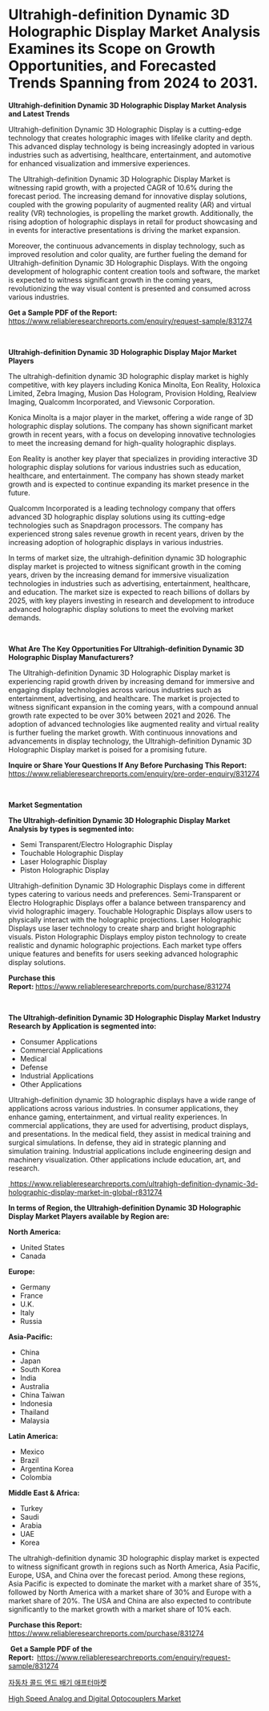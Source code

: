 <p><h1>Ultrahigh-definition Dynamic 3D Holographic Display Market Analysis Examines its Scope on Growth Opportunities, and Forecasted Trends Spanning from 2024 to 2031.</h1></p><p><strong>Ultrahigh-definition Dynamic 3D Holographic Display Market Analysis and Latest Trends</strong></p>
<p><p>Ultrahigh-definition Dynamic 3D Holographic Display is a cutting-edge technology that creates holographic images with lifelike clarity and depth. This advanced display technology is being increasingly adopted in various industries such as advertising, healthcare, entertainment, and automotive for enhanced visualization and immersive experiences.</p><p>The Ultrahigh-definition Dynamic 3D Holographic Display Market is witnessing rapid growth, with a projected CAGR of 10.6% during the forecast period. The increasing demand for innovative display solutions, coupled with the growing popularity of augmented reality (AR) and virtual reality (VR) technologies, is propelling the market growth. Additionally, the rising adoption of holographic displays in retail for product showcasing and in events for interactive presentations is driving the market expansion.</p><p>Moreover, the continuous advancements in display technology, such as improved resolution and color quality, are further fueling the demand for Ultrahigh-definition Dynamic 3D Holographic Displays. With the ongoing development of holographic content creation tools and software, the market is expected to witness significant growth in the coming years, revolutionizing the way visual content is presented and consumed across various industries.</p></p>
<p><strong>Get a Sample PDF of the Report:&nbsp;</strong> <a href="https://www.reliableresearchreports.com/enquiry/request-sample/831274">https://www.reliableresearchreports.com/enquiry/request-sample/831274</a></p>
<p>&nbsp;</p>
<p><strong>Ultrahigh-definition Dynamic 3D Holographic Display Major Market Players</strong></p>
<p><p>The ultrahigh-definition dynamic 3D holographic display market is highly competitive, with key players including Konica Minolta, Eon Reality, Holoxica Limited, Zebra Imaging, Musion Das Hologram, Provision Holding, Realview Imaging, Qualcomm Incorporated, and Viewsonic Corporation. </p><p>Konica Minolta is a major player in the market, offering a wide range of 3D holographic display solutions. The company has shown significant market growth in recent years, with a focus on developing innovative technologies to meet the increasing demand for high-quality holographic displays.</p><p>Eon Reality is another key player that specializes in providing interactive 3D holographic display solutions for various industries such as education, healthcare, and entertainment. The company has shown steady market growth and is expected to continue expanding its market presence in the future.</p><p>Qualcomm Incorporated is a leading technology company that offers advanced 3D holographic display solutions using its cutting-edge technologies such as Snapdragon processors. The company has experienced strong sales revenue growth in recent years, driven by the increasing adoption of holographic displays in various industries.</p><p>In terms of market size, the ultrahigh-definition dynamic 3D holographic display market is projected to witness significant growth in the coming years, driven by the increasing demand for immersive visualization technologies in industries such as advertising, entertainment, healthcare, and education. The market size is expected to reach billions of dollars by 2025, with key players investing in research and development to introduce advanced holographic display solutions to meet the evolving market demands.</p></p>
<p>&nbsp;</p>
<p><strong>What Are The Key Opportunities For Ultrahigh-definition Dynamic 3D Holographic Display Manufacturers?</strong></p>
<p><p>The Ultrahigh-definition Dynamic 3D Holographic Display market is experiencing rapid growth driven by increasing demand for immersive and engaging display technologies across various industries such as entertainment, advertising, and healthcare. The market is projected to witness significant expansion in the coming years, with a compound annual growth rate expected to be over 30% between 2021 and 2026. The adoption of advanced technologies like augmented reality and virtual reality is further fueling the market growth. With continuous innovations and advancements in display technology, the Ultrahigh-definition Dynamic 3D Holographic Display market is poised for a promising future.</p></p>
<p><strong>Inquire or Share Your Questions If Any Before Purchasing This Report:</strong> <a href="https://www.reliableresearchreports.com/enquiry/pre-order-enquiry/831274">https://www.reliableresearchreports.com/enquiry/pre-order-enquiry/831274</a></p>
<p>&nbsp;</p>
<p><strong>Market Segmentation</strong></p>
<p><strong>The Ultrahigh-definition Dynamic 3D Holographic Display Market Analysis by types is segmented into:</strong></p>
<p><ul><li>Semi Transparent/Electro Holographic Display</li><li>Touchable Holographic Display</li><li>Laser Holographic Display</li><li>Piston Holographic Display</li></ul></p>
<p><p>Ultrahigh-definition Dynamic 3D Holographic Displays come in different types catering to various needs and preferences. Semi-Transparent or Electro Holographic Displays offer a balance between transparency and vivid holographic imagery. Touchable Holographic Displays allow users to physically interact with the holographic projections. Laser Holographic Displays use laser technology to create sharp and bright holographic visuals. Piston Holographic Displays employ piston technology to create realistic and dynamic holographic projections. Each market type offers unique features and benefits for users seeking advanced holographic display solutions.</p></p>
<p><strong>Purchase this Report:&nbsp;</strong><a href="https://www.reliableresearchreports.com/purchase/831274">https://www.reliableresearchreports.com/purchase/831274</a></p>
<p>&nbsp;</p>
<p><strong>The Ultrahigh-definition Dynamic 3D Holographic Display Market Industry Research by Application is segmented into:</strong></p>
<p><ul><li>Consumer Applications</li><li>Commercial Applications</li><li>Medical</li><li>Defense</li><li>Industrial Applications</li><li>Other Applications</li></ul></p>
<p><p>Ultrahigh-definition dynamic 3D holographic displays have a wide range of applications across various industries. In consumer applications, they enhance gaming, entertainment, and virtual reality experiences. In commercial applications, they are used for advertising, product displays, and presentations. In the medical field, they assist in medical training and surgical simulations. In defense, they aid in strategic planning and simulation training. Industrial applications include engineering design and machinery visualization. Other applications include education, art, and research.</p></p>
<p><a href="https://www.reliableresearchreports.com/ultrahigh-definition-dynamic-3d-holographic-display-market-in-global-r831274">&nbsp;https://www.reliableresearchreports.com/ultrahigh-definition-dynamic-3d-holographic-display-market-in-global-r831274</a></p>
<p><strong>In terms of Region, the Ultrahigh-definition Dynamic 3D Holographic Display Market Players available by Region are:</strong></p>
<p>
    <p> <strong> North America: </strong>
        <ul>
            <li>United States</li>
            <li>Canada</li>
        </ul>
        </p> 
    <p> <strong> Europe: </strong>
        <ul>
            <li>Germany</li>
            <li>France</li>
            <li>U.K.</li>
            <li>Italy</li>
            <li>Russia</li>
        </ul>
        </p> 
    <p> <strong> Asia-Pacific: </strong>
        <ul>
            <li>China</li>
            <li>Japan</li>
            <li>South Korea</li>
            <li>India</li>
            <li>Australia</li>
            <li>China Taiwan</li>
            <li>Indonesia</li>
            <li>Thailand</li>
            <li>Malaysia</li>
        </ul>
        </p> 
    <p> <strong> Latin America: </strong>
        <ul>
            <li>Mexico</li>
            <li>Brazil</li>
            <li>Argentina Korea</li>
            <li>Colombia</li>
        </ul>
        </p> 
    <p> <strong> Middle East & Africa: </strong>
        <ul>
            <li>Turkey</li>
            <li>Saudi</li>
            <li>Arabia</li>
            <li>UAE</li>
            <li>Korea</li>
        </ul>
    </p>
    </p>
<p><p>The ultrahigh-definition dynamic 3D holographic display market is expected to witness significant growth in regions such as North America, Asia Pacific, Europe, USA, and China over the forecast period. Among these regions, Asia Pacific is expected to dominate the market with a market share of 35%, followed by North America with a market share of 30% and Europe with a market share of 20%. The USA and China are also expected to contribute significantly to the market growth with a market share of 10% each.</p></p>
<p><strong>Purchase this Report: </strong><a href="https://www.reliableresearchreports.com/purchase/831274">https://www.reliableresearchreports.com/purchase/831274</a></p>
<p>&nbsp;<strong>Get a Sample PDF of the Report:&nbsp;&nbsp;</strong><a href="https://www.reliableresearchreports.com/enquiry/request-sample/831274">https://www.reliableresearchreports.com/enquiry/request-sample/831274</a></p>
<p><strong></strong></p>
<p><p><a href="https://github.com/CliftonFisher9067/Market-Research-Report-List-2/blob/main/910999898085.md">자동차 콜드 엔드 배기 애프터마켓</a></p><p><a href="https://issuu.com/reportprime-2/docs/high-speed-analog-and-digital-optocouplers-market-">High Speed Analog and Digital Optocouplers Market</a></p></p>